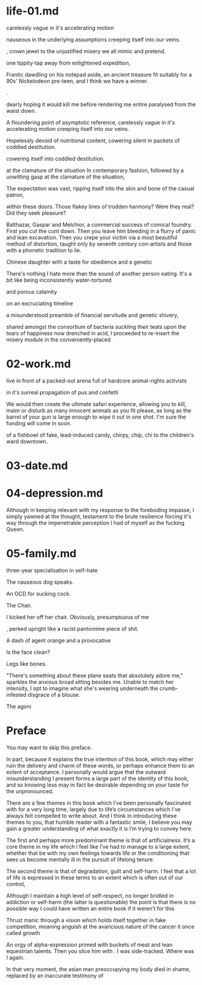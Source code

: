 
# life-01.md

carelessly vague in it's accelerating motion

nauseous in the underlying assumptions creeping itself into our veins.

, crown jewel to the unjustified misery we all mimic and pretend.


one tippity-tap away from enlightened expedition,

Frantic dawdling on his notepad aside, an ancient treasure fit suitably for a 90s' Nickelodeon pre-teen, and I think we have a winner.

.

dearly hoping it would kill me before rendering me entire paralysed from the waist down.

A floundering point of asymptotic reference, carelessly vague in it's accelerating motion creeping itself into our veins.

Hopelessly devoid of nutritional content, cowering silent in packets of coddled destitution.

cowering itself into coddled destitution.

at the clamature of the situation
In contemporary fashion,
followed by a unwitting gasp at the clamature of the situation,

The expectation was vast, ripping itself into the skin and bone of the casual patron,

 within these doors. Those flakey lines of trodden harmony? Were they real? Did they seek pleasure?

Balthazar, Gaspar and Melchior, a commercial success of comical foundry. First you cut the cunt down. Then you leave him bleeding in a flurry of panic and lean excavation. Then you crepe your victim via a most beautiful method of distortion, taught only by seventh century con-artists and those with a phonetic tradition to lie.

Chinese daughter with a taste for obedience and a genetic

There's nothing I hate more than the sound of another person eating. It's a bit like being inconsistently water-tortured

and porous calamity

on an excruciating timeline

a misunderstood preamble of financial servitude and genetic shivery,

shared amongst the consortium of bacteria suckling their teats upon the tears of happiness now drenched in acid, I proceeded to re-insert the misery module in the conveniently-placed

# 02-work.md

live in front of a packed-out arena full of hardcore animal-rights activists

in it's surreal propagation of pus and confetti

We would then create the ultimate safari experience, allowing you to kill, maim or disturb as many innocent animals as you fit please, as long as the barrel of your gun is large enough to wipe it out in one shot. I'm sure the funding will come in soon.


 of a fishbowl of fake, lead-induced candy, chirpy, chip, chi to the children's ward downtown.


# 03-date.md

# 04-depression.md

Although in keeping relevant with my response to the foreboding impasse, I simply yawned at the thought, testament to the brute resilience forcing it's way through the impenetrable perception I had of myself as the fucking Queen.



# 05-family.md

three-year specialisation in self-hate



The nauseous dog speaks.


An OCD for sucking cock.


The Chair.

I kicked her off her chair. Obviously, presumptuous of me





, perked upright like a racist pantomime piece of shit.

A dash of agent orange and a provocative






Is the face clean?


Legs like bones.


"There's something about these plane seats that absolutely adore me," sparkles the anxious broad sitting besides me. Unable to match her intensity, I opt to imagine what she's wearing underneath the crumb-infested disgrace of a blouse.

The agoni



# Preface

You may want to skip this preface.

In part, because it explains the true intention of this book, which may either ruin the delivery and charm of these words, or perhaps enhance them to an extent of acceptance. I personally would argue that the outward misunderstanding I present forms a large part of the identity of this book, and so knowing less may in fact be desirable depending on your taste for the unpronounced.

There are a few themes in this book which I’ve been personally fascinated with for a very long time, largely due to life’s circumstances which I’ve always felt compelled to write about. And I think in introducing these themes to you, that humble reader with a fantastic smile, I believe you may gain a greater understanding of what exactly it is I’m trying to convey here.

The first and perhaps more predominant theme is that of artificialness. It’s a core theme in my life which I feel like I’ve had to manage to a large extent, whether that be with my own feelings towards life or the conditioning that sees us become mentally ill in the pursuit of lifelong tenure.

The second theme is that of degradation, guilt and self-harm. I feel that a lot of life is expressed in these terms to an extent which is often out of our control,

Although I maintain a high level of self-respect, no longer bridled in addiction or self-harm (the latter is questionable) the point is that there is no possible way I could have written an entire book if it weren’t for this






Thrust manic through a vision which holds itself together in fake competition, moaning anguish at the avaricious nature of the cancer it once called growth





An orgy of alpha-expression primed with buckets of meat and lean equestrian talents.  Then you slice him with . I was side-tracked. Where was I again.


In that very moment, the asian man preoccupying my body died in shame, replaced by an inaccurate testimony of
